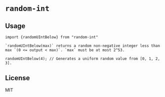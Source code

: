 # `random-int`

## Usage

    import {randomUIntBelow} from "random-int"

    `randomUIntBelow(max)` returns a random non-negative integer less than max `(0 <= output < max)`. `max` must be at most 2^53.

    randomUIntBelow(4); // Generates a uniform random value from [0, 1, 2, 3].

## License

MIT
